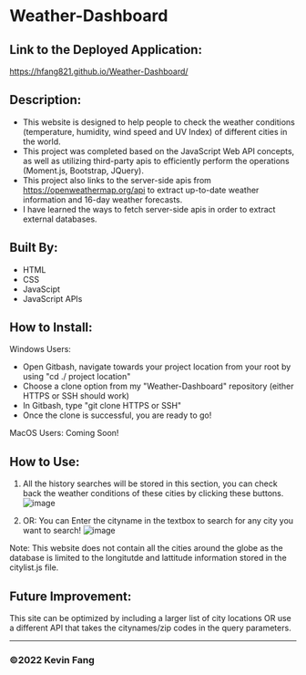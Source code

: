 # Weather-Dashboard

## Link to the Deployed Application:
https://hfang821.github.io/Weather-Dashboard/ 

## Description:

* This website is designed to help people to check the weather conditions (temperature, humidity, wind speed and UV Index) of different cities in the world.
* This project was completed based on the JavaScript Web API concepts, as well as utilizing third-party apis to efficiently perform the operations (Moment.js, Bootstrap, JQuery).
* This project also links to the server-side apis from https://openweathermap.org/api to extract up-to-date weather information and 16-day weather forecasts.
* I have learned the ways to fetch server-side apis in order to extract external databases. 


## Built By:
* HTML
* CSS
* JavaScipt
* JavaScript APIs

## How to Install:

Windows Users: 
* Open Gitbash, navigate towards your project location from your root by using "cd ./ project location"
* Choose a clone option from my "Weather-Dashboard" repository (either HTTPS or SSH should work)
* In Gitbash, type "git clone HTTPS or SSH"
* Once the clone is successful, you are ready to go!

MacOS Users:
Coming Soon!

## How to Use:
1. All the history searches will be stored in this section, you can check back the weather conditions of these cities by clicking these buttons.
![image](https://user-images.githubusercontent.com/95199209/160665001-8f0ba48c-cba4-4a83-b5a2-12b3464c0ec5.png)



2. OR: You can Enter the cityname in the textbox to search for any city you want to search!
![image](https://user-images.githubusercontent.com/95199209/160665212-f4afbffe-8b95-439f-8a74-6c4e6d34861d.png)

Note: This website does not contain all the cities around the globe as the database is limited to the longitutde and lattitude information stored in the citylist.js file.

## Future Improvement:
This site can be optimized by including a larger list of city locations OR use a different API that takes the citynames/zip codes in the query parameters.

---

### ©️2022 Kevin Fang
